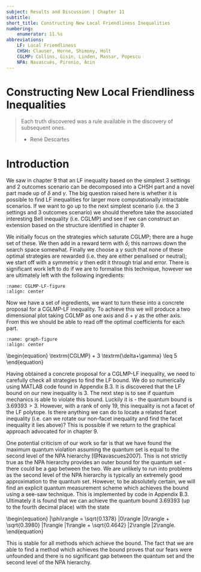 ```yaml
---
subject: Results and Discussion | Chapter 11
subtitle:
short_title: Constructing New Local Friendliness Inequalities
numbering: 
    enumerator: 11.%s
abbreviations:
    LF: Local Friendliness
    CHSH: Clauser, Horne, Shimony, Holt
    CGLMP: Collins, Gisin, Linden, Massar, Popescu
    NPA: Navascués, Pironio, Acin
---
```


# Constructing New Local Friendliness Inequalities

> Each truth discovered was a rule available in the discovery of subsequent ones.
> - René Descartes

# Introduction

We saw in chapter 9 that an LF inequality based on the simplest $3$ settings and $2$ outcomes scenario can be decomposed into a CHSH part and a novel part made up of $\delta$ and $\gamma$. The big question raised here is whether it is possible to find LF inequalities for larger more computationally intractable scenarios. If we want to go up to the next simplest scenario (i.e. the $3$ settings and $3$ outcomes scenario) we should therefore take the associated interesting Bell inequality (i.e. CGLMP) and see if we can construct an extension based on the structure identified in chapter 9.

We initially focus on the strategies which saturate CGLMP; there are a huge set of these. We then add in a reward term with $\delta$; this narrows down the search space somewhat. Finally we choose a $\gamma$ such that none of these optimal strategies are rewarded (i.e. they are either penalised or neutral); we start off with a symmetric $\gamma$ then edit it through trial and error. There is significant work left to do if we are to formalise this technique, however we are ultimately left with the following ingredients:

```{figure} CGLMP-LF.jpg
:name: CGLMP-LF-figure
:align: center
```

Now we have a set of ingredients, we want to turn these into a concrete proposal for a CGLMP-LF inequality. To achieve this we will produce a two dimensional plot taking CGLMP as one axis and $\delta + \gamma$ as the other axis. From this we should be able to read off the optimal coefficients for each part.

```{figure} graph.svg
:name: graph-figure
:align: center
```

\begin{equation}
\textrm{CGLMP} + 3 \textrm{\delta+\gamma} \leq 5
\end{equation}

Having obtained a concrete proposal for a CGLMP-LF inequality, we need to carefully check all strategies to find the LF bound. We do so numerically using MATLAB code found in Appendix B.3. It is discovered that the LF bound on our new inequality is $3$. The next step is to see if quantum mechanics is able to violate this bound. Luckily it is - the quantum bound is $3.69393>3$. However, with a rank of only $19$, this inequality is not a facet of the LF polytope. Is there anything we can do to locate a related facet inequality (i.e. can we rotate our non-facet inequality and find the facet inequality it lies above)? This is possible if we return to the graphical approach advocated for in chapter 9.

One potential criticism of our work so far is that we have found the maximum quantum violation assuming the quantum set is equal to the second level of the NPA hierarchy [@Navascues2007]. This is not strictly true as the NPA hierarchy provides an outer bound for the quantum set - there could be a gap between the two. We are unlikely to run into problems as the second level of the NPA hierarchy is typically an extremely good approximation to the quantum set. However, to be absolutely certain, we will find an explicit quantum measurement scheme which achieves the bound using a see-saw technique. This is implemented by code in Appendix B.3. Ultimately it is found that we can achieve the quantum bound $3.69393$ (up to the fourth decimal place) with the state

\begin{equation}
    |\phi\rangle = \sqrt{0.1378} |0\rangle |0\rangle + \sqrt{0.3980} |1\rangle |1\rangle + \sqrt{0.4642} |2\rangle |2\rangle. 
\end{equation}

This is stable for all methods which achieve the bound. The fact that we are able to find a method which achieves the bound proves that our fears were unfounded and there is no significant gap between the quantum set and the second level of the NPA hierarchy.

